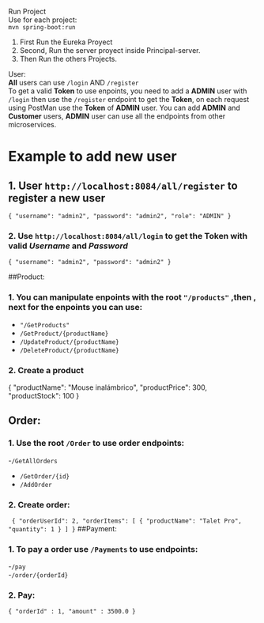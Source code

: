  Run Project  
 Use for each project:  
`mvn spring-boot:run`

1. First Run the Eureka Proyect
2. Second, Run the server proyect inside Principal-server.
3. Then Run the others Projects.

User:  
**All** users can use `/login` AND `/register`  
To get a valid **Token** to use enpoints, you need to add a **ADMIN** user with `/login` then use the `/register` endpoint to get the **Token**, on each request using PostMan use the **Token** of **ADMIN** user.
You can add **ADMIN** and **Customer** users, **ADMIN** user can use all the endpoints from other microservices.    
  
# Example to add new user  
## 1. User `http://localhost:8084/all/register` to register a new user  
`{
  "username": "admin2",
  "password": "admin2",
  "role": "ADMIN"
}`
### 2. Use `http://localhost:8084/all/login` to get the **Token** with valid *Username* and *Password*  
   `{
  "username": "admin2",
  "password": "admin2"
   }`

##Product:  
### 1. You can manipulate enpoints with the root  `"/products"` ,then , next for the enpoints you can use:
   -  `"/GetProducts"`
   -  `/GetProduct/{productName}`
   -  `/UpdateProduct/{productName}`
   -  `/DeleteProduct/{productName}`
  
### 2. Create a product
  {
  "productName": "Mouse inalámbrico",
  "productPrice": 300,
  "productStock": 100
   }

## Order:
### 1. Use the root `/Order` to use order endpoints:
   -`/GetAllOrders`
   - `/GetOrder/{id}`
   - `/AddOrder`

### 2. Create order:  
`
    {
  "orderUserId": 2,
  "orderItems": [
    {
      "productName": "Talet Pro",
      "quantity": 1
    }
  ]
}`
##Payment:  
### 1. To pay a order use `/Payments` to use endpoints:  
   -`/pay`  
   -`/order/{orderId}`  

 ### 2. Pay:
 `
      {
    "orderId" : 1,
    "amount" : 3500.0
    }
  `    
